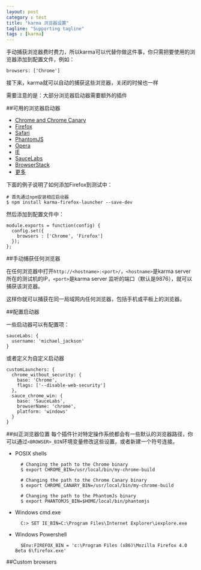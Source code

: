 ```yaml
---
layout: post
category : test
title: "karma 浏览器设置"
tagline: "Supporting tagline"
tags : [karma]
---
```


手动捕获浏览器费时费力，所以karma可以代替你做这件事，你只需把要使用的浏览器添加到配置文件，例如：

    browsers: ['Chrome']
    
接下来，karma就可以自动的捕获这些浏览器，关闭的时候也一样

需要注意的是：大部分浏览器启动器需要额外的插件

##可用的浏览器启动器

- [Chrome and Chrome Canary](https://github.com/karma-runner/karma-chrome-launcher)
- [Firefox](https://github.com/karma-runner/karma-firefox-launcher)
- [Safari](https://github.com/karma-runner/karma-safari-launcher)
- [PhantomJS](https://github.com/karma-runner/karma-phantomjs-launcher)
- [Opera](https://github.com/karma-runner/karma-opera-launcher)
- [IE](https://github.com/karma-runner/karma-ie-launcher)
- [SauceLabs](https://github.com/karma-runner/karma-sauce-launcher)
- [BrowserStack](https://github.com/karma-runner/karma-browserstack-launcher)
- [更多](https://www.npmjs.org/browse/keyword/karma-launcher)

下面的例子说明了如何添加Firefox到测试中：

    # 首先通过npm安装相应启动器
    $ npm install karma-firefox-launcher --save-dev

然后添加到配置文件中：

    module.exports = function(config) {
      config.set({
        browsers : ['Chrome', 'Firefox']
      });
    };

##手动捕获任何浏览器

在任何浏览器中打开`http://<hostname>:<port>/`，`<hostname>`是karma server所在的测试机的IP，`<port>`是karma server 监听的端口（默认是9876），就可以捕获该浏览器。

这样你就可以捕获在同一局域网内任何浏览器，包括手机或平板上的浏览器。

##配置启动器

一些启动器可以有配置项：

    sauceLabs: {
      username: 'michael_jackson'
    }

或者定义为自定义启动器

    customLaunchers: {
      chrome_without_security: {
        base: 'Chrome',
        flags: ['--disable-web-security']
      },
      sauce_chrome_win: {
        base: 'SauceLabs',
        browserName: 'chrome',
        platform: 'windows'
      }
    }
    
##纠正浏览器位置
每个插件针对特定操作系统都会有一些默认的浏览器路径，你可以通过`<BROWSER>_BIN`环境变量修改这些设置，或者新建一个符号连接。

- POSIX shells

        # Changing the path to the Chrome binary
        $ export CHROME_BIN=/usr/local/bin/my-chrome-build
    
        # Changing the path to the Chrome Canary binary
        $ export CHROME_CANARY_BIN=/usr/local/bin/my-chrome-build
    
        # Changing the path to the PhantomJs binary
        $ export PHANTOMJS_BIN=$HOME/local/bin/phantomjs

- Windows cmd.exe

        C:> SET IE_BIN=C:\Program Files\Internet Explorer\iexplore.exe
        
- Windows Powershell

        $Env:FIREFOX_BIN = 'c:\Program Files (x86)\Mozilla Firefox 4.0 Beta 6\firefox.exe'


##Custom browsers
